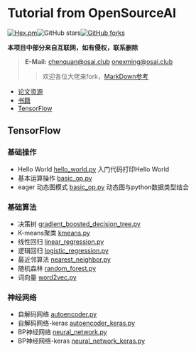 # Tutorial from OpenSourceAI

[![Hex.pm](https://img.shields.io/hexpm/l/plug.svg?style=plastic)](https://github.com/OpenSourceAI/tutorial/blob/master/LICENSE)![GitHub stars](https://img.shields.io/github/stars/opensourceai/tutorial.svg?style=social)[![GitHub forks](https://img.shields.io/github/forks/opensourceai/tutorial.svg?style=social)](https://github.com/OpenSourceAI/tutorial/fork)



**本项目中部分来自互联网，如有侵权，联系删除**

> **E-Mail:** chenquan@osai.club onexming@osai.club
>> 欢迎各位大佬来fork，[MarkDown参考](https://github.com/ChenQuan/README)
- [论文资源](paper/README.md)
- [书籍](book/README.md)
- [TensorFlow](tensorflow/README.md)

## TensorFlow
### 基础操作
- Hello World [hello_world.py](tensorflow/example/basic_op/hello_world.py) 入门代码打印Hello World
- 基本运算操作 [basic_op.py](tensorflow/example/basic_op/basic_op.py) 
- eager 动态图模式 [basic_op.py](tensorflow/example/basic_op/eager_api.py) 动态图与python数据类型结合

### 基础算法
- 决策树 [gradient_boosted_decision_tree.py](tensorflow/example/basic_model/gradient_boosted_decision_tree.py)
- K-means聚类 [kmeans.py](tensorflow/example/basic_model/kmeans.py)
- 线性回归 [linear_regression.py](tensorflow/example/basic_model/linear_regression.py)
- 逻辑回归 [logistic_regression.py](tensorflow/example/basic_model/logistic_regression.py)
- 最近邻算法 [nearest_neighbor.py](tensorflow/example/basic_model/nearest_neighbor.py)
- 随机森林 [random_forest.py](tensorflow/example/basic_model/random_forest.py)
- 词向量 [word2vec.py](tensorflow/example/basic_model/word2vec.py)



### 神经网络
- 自解码网络 [autoencoder.py](tensorflow/example/NN/autoencoder.py)
- 自解码网络-keras [autoencoder_keras.py](tensorflow/example/NN/autoencoder_keras.py)
- BP神经网络 [neural_network.py](tensorflow/example/NN/neural_network.py)
- BP神经网络-keras [neural_network_keras.py](tensorflow/example/NN/neural_network_keras.py)